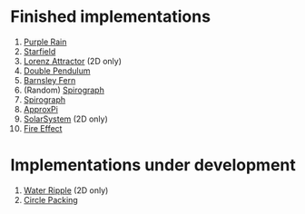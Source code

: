 # Finished implementations

1. [Purple Rain](https://www.youtube.com/watch?v=KkyIDI6rQJI)
2. [Starfield](https://www.youtube.com/watch?v=17WoOqgXsRM)
3. [Lorenz Attractor](https://www.youtube.com/watch?v=f0lkz2gSsIk) (2D only)
4. [Double Pendulum](https://www.youtube.com/watch?v=uWzPe_S-RVE)
5. [Barnsley Fern](https://www.youtube.com/watch?v=JFugGF1URNo)
6. (Random) [Spirograph](https://www.youtube.com/watch?v=0dwJ-bkJwDI)
7. [Spirograph](https://www.youtube.com/watch?v=0dwJ-bkJwDI)
8. [ApproxPi](https://www.youtube.com/watch?v=5cNnf_7e92Q)
9. [SolarSystem](http://thecodingtrain.com/CodingChallenges/007-solarsystemgenerator.html) (2D only)
10. [Fire Effect](https://www.youtube.com/watch?v=X0kjv0MozuY)

# Implementations under development

1. [Water Ripple](https://www.youtube.com/watch?v=BZUdGqeOD0w) (2D only)
2. [Circle Packing](https://www.youtube.com/watch?v=QHEQuoIKgNE)